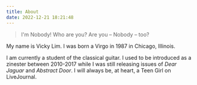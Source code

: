 ```yaml
---
title: About
date: 2022-12-21 18:21:48
---
```


> I'm Nobody! Who are you?
Are you – Nobody – too?

My name is Vicky Lim. I was born a Virgo in 1987 in Chicago, Illinois.

I am currently a student of the classical guitar. I used to be introduced as a zinester between 2010-2017 while I was still releasing issues of _Dear Jaguar_ and _Abstract Door_. I will always be, at heart, a Teen Girl on LiveJournal.
